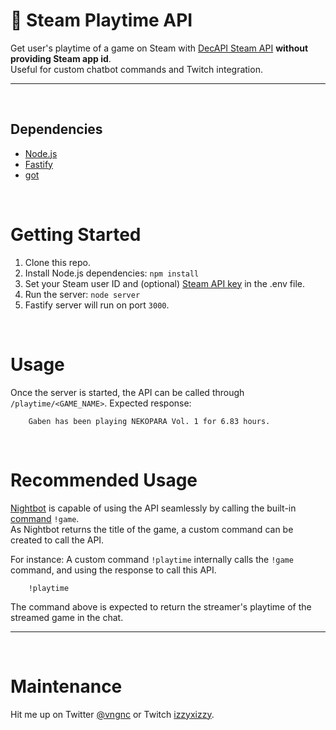 # 🤖 Steam Playtime API

Get user's playtime of a game on Steam with [DecAPI Steam API](https://docs.decapi.me/steam) **without providing Steam app id**.  
Useful for custom chatbot commands and Twitch integration.  

---

&nbsp;

## Dependencies  
- [Node.js](https://nodejs.org/en/)
- [Fastify](https://www.fastify.io/)
- [got](https://github.com/sindresorhus/got)  

&nbsp;

# Getting Started  

1. Clone this repo.  
2. Install Node.js dependencies: `npm install`  
3.  Set your Steam user ID and (optional) [Steam API key](https://steamcommunity.com/dev) in the .env file.  
4. Run the server: `node server`  
5. Fastify server will run on port `3000`.

&nbsp;  

# Usage

Once the server is started, the API can be called through `/playtime/<GAME_NAME>`.
Expected response:

```
    Gaben has been playing NEKOPARA Vol. 1 for 6.83 hours.
```  

&nbsp;

# Recommended Usage  

[Nightbot](https://nightbot.tv/) is capable of using the API seamlessly by calling the built-in [command](https://docs.nightbot.tv/commands/game) `!game`.  
As Nightbot returns the title of the game, a custom command can be created to call the API.  

For instance: A custom command `!playtime` internally calls the `!game` command, and using the response to call this API.  

```
    !playtime
```

The command above is expected to return the streamer's playtime of the streamed game in the chat.   

--- 

&nbsp;  

# Maintenance

Hit me up on Twitter [@vngnc](https://twitter.com/vngnc) or Twitch [izzyxizzy](https://twitch.tv/izzyxizzy/).